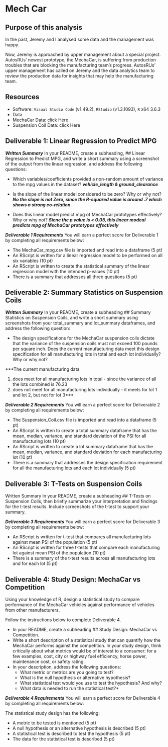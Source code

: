 # Mech Car


## Purpose of this analysis
In the past, Jeremy and I analysed some data and the management was happy.

 Now, Jeremy is approached by upper management about a special project. AutosRUs’ newest prototype, the MechaCar, is suffering from production troubles that are blocking the manufacturing team’s progress. AutosRUs’ upper management has called on Jeremy and the data analytics team to review the production data for insights that may help the manufacturing team.

## Resources
* Software: `Visual Studio Code` (v1.49.2), `RStudio` (v1.3.1093), `R` x64 3.6.3
* Data
* MechaCar Data: click Here
* Suspension Coil Data: click Here

## Deliverable 1: Linear Regression to Predict MPG

***Written Summary***
In your README, create a subheading, ## Linear Regression to Predict MPG, and write a short summary using a screenshot of the output from the linear regression, and address the following questions:

* Which variables/coefficients provided a non-random amount of variance to the mpg values in the dataset?
***vehicle_length & ground_clearance***


* Is the slope of the linear model considered to be zero? Why or why not?
***No the slope is not Zero, since the R-squared value is around .7 which shows a strong co-relation.***

* Does this linear model predict mpg of MechaCar prototypes effectively? Why or why not?
***Sicne the p value is < 0.05, this linear modeal predicts mpg of MechaCar prototypes effectively***

***Deliverable 1 Requirements***
You will earn a perfect score for Deliverable 1 by completing all requirements below:

* The MechaCar_mpg.csv file is imported and read into a dataframe (5 pt)
* An RScript is written for a linear regression model to be performed on all six variables (10 pt)
* An RScript is written to create the statistical summary of the linear regression model with the intended p-values (10 pt)
* There is a summary that addresses all three questions (5 pt)


## Deliverable 2: Summary Statistics on Suspension Coils

***Written Summary***
In your README, create a subheading ## Summary Statistics on Suspension Coils, and write a short summary using screenshots from your total_summary and lot_summary dataframes, and address the following question:

* The design specifications for the MechaCar suspension coils dictate that the variance of the suspension coils must not exceed 100 pounds per square inch. Does the current manufacturing data meet this design specification for all manufacturing lots in total and each lot individually? Why or why not?

***The current manufacturing data 
1) does meet for all manufacturing lots in total - since the variance of all the lots combined is 76.23
2) does not meet for all manufacturing lots individually - it meets for lot 1 and lot 2, but not for lot 3***

***Deliverable 2 Requirements***
You will earn a perfect score for Deliverable 2 by completing all requirements below:

* The Suspension_Coil.csv file is imported and read into a dataframe (5 pt)
* An RScript is written to create a total summary dataframe that has the mean, median, variance, and standard deviation of the PSI for all manufacturing lots (10 pt)
* An RScript is written to create a lot summary dataframe that has the mean, median, variance, and standard deviation for each manufacturing lot (10 pt)
* There is a summary that addresses the design specification requirement for all the manufacturing lots and each lot individually (5 pt)


## Deliverable 3: T-Tests on Suspension Coils

Written Summary
In your README, create a subheading ## T-Tests on Suspension Coils, then briefly summarize your interpretation and findings for the t-test results. Include screenshots of the t-test to support your summary.

***Deliverable 3 Requirements***
You will earn a perfect score for Deliverable 3 by completing all requirements below:

* An RScript is written for t-test that compares all manufacturing lots against mean PSI of the population (5 pt)
* An RScript is written for three t-tests that compare each manufacturing lot against mean PSI of the population (10 pt)
* There is a summary of the t-test results across all manufacturing lots and for each lot (5 pt)


## Deliverable 4: Study Design: MechaCar vs Competition

Using your knowledge of R, design a statistical study to compare performance of the MechaCar vehicles against performance of vehicles from other manufacturers.

Follow the instructions below to complete Deliverable 4.

* In your README, create a subheading ## Study Design: MechaCar vs Competition.
* Write a short description of a statistical study that can quantify how the MechaCar performs against the competition. In your study design, think critically about what metrics would be of interest to a consumer: for a few examples, cost, city or highway fuel efficiency, horse power, maintenance cost, or safety rating.
* In your description, address the following questions:
    * What metric or metrics are you going to test?
    * What is the null hypothesis or alternative hypothesis?
    * What statistical test would you use to test the hypothesis? And why?
    * What data is needed to run the statistical test?*


***Deliverable 4 Requirements***
You will earn a perfect score for Deliverable 4 by completing all requirements below:

The statistical study design has the following:
* A metric to be tested is mentioned (5 pt)
* A null hypothesis or an alternative hypothesis is described (5 pt)
* A statistical test is described to test the hypothesis (5 pt)
* The data for the statistical test is described (5 pt)
